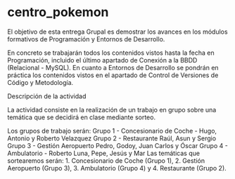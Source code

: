 # centro_pokemon

El objetivo de esta entrega Grupal es demostrar los avances en los módulos formativos de Programación y Entornos de Desarrollo.

En concreto se trabajarán todos los contenidos vistos hasta la fecha en Programación, incluido el último apartado de Conexión a la BBDD (Relacional - MySQL). En cuanto a Entornos de Desarrollo se pondrán en práctica los contenidos vistos en el apartado de Control de Versiones de Código y Metodología.

Descripción de la actividad

La actividad consiste en la realización de un trabajo en grupo sobre una temática que se decidirá en clase mediante sorteo.

Los grupos de trabajo serán: Grupo 1 - Concesionario de Coche - Hugo, Antonio y Roberto Velazquez Grupo 2 - Restaurante Raúl, Asun y Sergio Grupo 3 - Gestión Aeropuerto Pedro, Godoy, Juan Carlos y Óscar Grupo 4 - Ambulatorio - Roberto Luna, Pepe, Jesús y Mar Las temáticas que sortearemos serán: 1. Concesionario de Coche (Grupo 1), 2. Gestión Aeropuerto (Grupo 3), 3. Ambulatorio (Grupo 4) y 4. Restaurante (Grupo 2).
